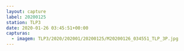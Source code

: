 ```yaml
---
layout: capture
label: 20200125
station: TLP3
date: 2020-01-26 03:45:51+00:00
capturas:
  - imagem: TLP3/2020/202001/20200125/M20200126_034551_TLP_3P.jpg
---
```


